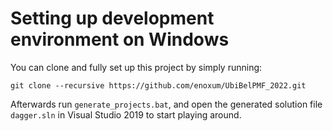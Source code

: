 # Setting up development environment on Windows

You can clone and fully set up this project by simply running:

```git
git clone --recursive https://github.com/enoxum/UbiBelPMF_2022.git
```

Afterwards run `generate_projects.bat`, and open the generated solution file `dagger.sln` in Visual Studio 2019 to start playing around. 
